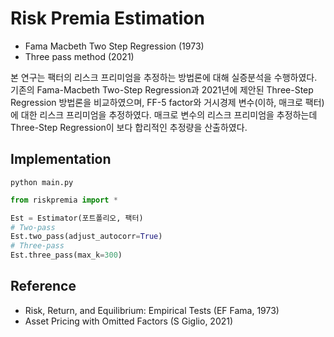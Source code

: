 # Risk Premia Estimation
- Fama Macbeth Two Step Regression (1973)
- Three pass method (2021)

본 연구는 팩터의 리스크 프리미엄을 추정하는 방법론에 대해 실증분석을 수행하였다. 기존의 Fama-Macbeth Two-Step Regression과 2021년에 제안된 Three-Step Regression 방법론을 비교하였으며, FF-5 factor와 거시경제 변수(이하, 매크로 팩터)에 대한 리스크 프리미엄을 추정하였다. 매크로 변수의 리스크 프리미엄을 추정하는데 Three-Step Regression이 보다 합리적인 추정량을 산출하였다.


## Implementation
```shell
python main.py
```
```python
from riskpremia import *

Est = Estimator(포트폴리오, 팩터)
# Two-pass
Est.two_pass(adjust_autocorr=True)
# Three-pass
Est.three_pass(max_k=300)
```

## Reference
- Risk, Return, and Equilibrium: Empirical Tests (EF Fama, 1973)
- Asset Pricing with Omitted Factors (S Giglio, 2021)